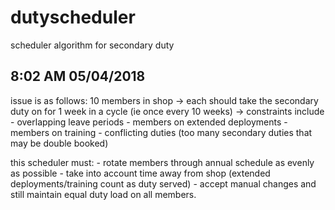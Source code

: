 # dutyscheduler
scheduler algorithm for secondary duty

8:02 AM 05/04/2018
------------------
issue is as follows: 
10 members in shop
 -> each should take the secondary duty on for 1 week in a cycle (ie once every 10 weeks)
 -> constraints include 
    - overlapping leave periods
    - members on extended deployments
    - members on training
    - conflicting duties (too many secondary duties that may be double booked)

this scheduler must:
    - rotate members through annual schedule as evenly as possible
    - take into account time away from shop (extended deployments/training count as duty served)
    - accept manual changes and still maintain equal duty load on all members.
    

